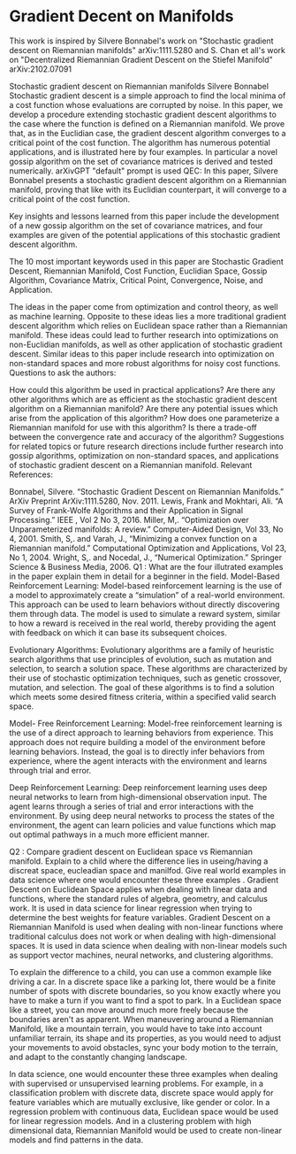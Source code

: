 # Gradient Decent on Manifolds
This work is inspired by Silvere Bonnabel's work on "Stochastic gradient descent on Riemannian manifolds" arXiv:1111.5280 and S. Chan et all's work on "Decentralized Riemannian Gradient Descent on the Stiefel Manifold" arXiv:2102.07091


Stochastic gradient descent on Riemannian manifolds
Silvere Bonnabel
Stochastic gradient descent is a simple approach to find the local minima of a cost function whose evaluations are corrupted by noise. In this paper, we develop a procedure extending stochastic gradient descent algorithms to the case where the function is defined on a Riemannian manifold. We prove that, as in the Euclidian case, the gradient descent algorithm converges to a critical point of the cost function. The algorithm has numerous potential applications, and is illustrated here by four examples. In particular a novel gossip algorithm on the set of covariance matrices is derived and tested numerically.
arXivGPT
"default" prompt is used
QEC: In this paper, Silvere Bonnabel presents a stochastic gradient descent algorithm on a Riemannian manifold, proving that like with its Euclidian counterpart, it will converge to a critical point of the cost function.

Key insights and lessons learned from this paper include the development of a new gossip algorithm on the set of covariance matrices, and four examples are given of the potential applications of this stochastic gradient descent algorithm.

The 10 most important keywords used in this paper are Stochastic Gradient Descent, Riemannian Manifold, Cost Function, Euclidian Space, Gossip Algorithm, Covariance Matrix, Critical Point, Convergence, Noise, and Application.

The ideas in the paper come from optimization and control theory, as well as machine learning.
Opposite to these ideas lies a more traditional gradient descent algorithm which relies on Euclidean space rather than a Riemannian manifold.
These ideas could lead to further research into optimizations on non-Euclidian manifolds, as well as other application of stochastic gradient descent.
Similar ideas to this paper include research into optimization on non-standard spaces and more robust algorithms for noisy cost functions.
Questions to ask the authors:

How could this algorithm be used in practical applications?
Are there any other algorithms which are as efficient as the stochastic gradient descent algorithm on a Riemannian manifold?
Are there any potential issues which arise from the application of this algorithm?
How does one parameterize a Riemannian manifold for use with this algorithm?
Is there a trade-off between the convergence rate and accuracy of the algorithm?
Suggestions for related topics or future research directions include further research into gossip algorithms, optimization on non-standard spaces, and applications of stochastic gradient descent on a Riemannian manifold. Relevant References:

Bonnabel, Silvere. “Stochastic Gradient Descent on Riemannian Manifolds.” ArXiv Preprint ArXiv:1111.5280, Nov. 2011.
Lewis, Frank and Mokhtari, Ali. “A Survey of Frank-Wolfe Algorithms and their Application in Signal Processing.” IEEE , Vol 2 No 3, 2016.
Miller, M,. “Optimization over Unparameterized manifolds: A review.” Computer-Aided Design, Vol 33, No 4, 2001.
Smith, S,. and Varah, J., “Minimizing a convex function on a Riemannian manifold.” Computational Optimization and Applications, Vol 23, No 1, 2004.
Wright, S,. and Nocedal, J., “Numerical Optimization.” Springer Science & Business Media, 2006.
Q1 : What are the four illutrated examples in the paper explain them in detail for a beginner in the field.
Model-Based Reinforcement Learning: Model-based reinforcement learning is the use of a model to approximately create a “simulation” of a real-world environment. This approach can be used to learn behaviors without directly discovering them through data. The model is used to simulate a reward system, similar to how a reward is received in the real world, thereby providing the agent with feedback on which it can base its subsequent choices.

Evolutionary Algorithms: Evolutionary algorithms are a family of heuristic search algorithms that use principles of evolution, such as mutation and selection, to search a solution space. These algorithms are characterized by their use of stochastic optimization techniques, such as genetic crossover, mutation, and selection. The goal of these algorithms is to find a solution which meets some desired fitness criteria, within a specified valid search space.

Model- Free Reinforcement Learning: Model-free reinforcement learning is the use of a direct approach to learning behaviors from experience. This approach does not require building a model of the environment before learning behaviors. Instead, the goal is to directly infer behaviors from experience, where the agent interacts with the environment and learns through trial and error.

Deep Reinforcement Learning: Deep reinforcement learning uses deep neural networks to learn from high-dimensional observation input. The agent learns through a series of trial and error interactions with the environment. By using deep neural networks to process the states of the environment, the agent can learn policies and value functions which map out optimal pathways in a much more efficient manner.

Q2 : Compare gradient descent on Euclidean space vs Riemannian manifold. Explain to a child where the difference lies in useing/having a discreat space, eucleadian space and manilfod. Give real world examples in data science where one would encounter these three examples .
Gradient Descent on Euclidean Space applies when dealing with linear data and functions, where the standard rules of algebra, geometry, and calculus work. It is used in data science for linear regression when trying to determine the best weights for feature variables. Gradient Descent on a Riemannian Manifold is used when dealing with non-linear functions where traditional calculus does not work or when dealing with high-dimensional spaces. It is used in data science when dealing with non-linear models such as support vector machines, neural networks, and clustering algorithms.

To explain the difference to a child, you can use a common example like driving a car. In a discrete space like a parking lot, there would be a finite number of spots with discrete boundaries, so you know exactly where you have to make a turn if you want to find a spot to park. In a Euclidean space like a street, you can move around much more freely because the boundaries aren't as apparent. When maneuvering around a Riemannian Manifold, like a mountain terrain, you would have to take into account unfamiliar terrain, its shape and its properties, as you would need to adjust your movements to avoid obstacles, sync your body motion to the terrain, and adapt to the constantly changing landscape.

In data science, one would encounter these three examples when dealing with supervised or unsupervised learning problems. For example, in a classification problem with discrete data, discrete space would apply for feature variables which are mutually exclusive, like gender or color. In a regression problem with continuous data, Euclidean space would be used for linear regression models. And in a clustering problem with high dimensional data, Riemannian Manifold would be used to create non-linear models and find patterns in the data.
